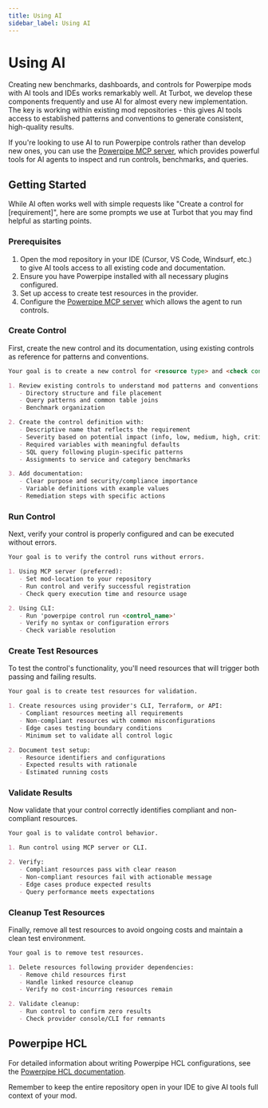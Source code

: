 ```yaml
---
title: Using AI
sidebar_label: Using AI
---
```


# Using AI

Creating new benchmarks, dashboards, and controls for Powerpipe mods with AI tools and IDEs works remarkably well. At Turbot, we develop these components frequently and use AI for almost every new implementation. The key is working within existing mod repositories - this gives AI tools access to established patterns and conventions to generate consistent, high-quality results.

If you're looking to use AI to run Powerpipe controls rather than develop new ones, you can use the [Powerpipe MCP server](../run/mcp), which provides powerful tools for AI agents to inspect and run controls, benchmarks, and queries.

## Getting Started

While AI often works well with simple requests like "Create a control for [requirement]", here are some prompts we use at Turbot that you may find helpful as starting points.

### Prerequisites

1. Open the mod repository in your IDE (Cursor, VS Code, Windsurf, etc.) to give AI tools access to all existing code and documentation.
2. Ensure you have Powerpipe installed with all necessary plugins configured.
3. Set up access to create test resources in the provider.
4. Configure the [Powerpipe MCP server](https://github.com/turbot/powerpipe-mcp) which allows the agent to run controls.

### Create Control

First, create the new control and its documentation, using existing controls as reference for patterns and conventions.

```md
Your goal is to create a new control for <resource type> and <check condition> with all necessary components.

1. Review existing controls to understand mod patterns and conventions:
   - Directory structure and file placement
   - Query patterns and common table joins
   - Benchmark organization

2. Create the control definition with:
   - Descriptive name that reflects the requirement
   - Severity based on potential impact (info, low, medium, high, critical)
   - Required variables with meaningful defaults
   - SQL query following plugin-specific patterns
   - Assignments to service and category benchmarks

3. Add documentation:
   - Clear purpose and security/compliance importance
   - Variable definitions with example values
   - Remediation steps with specific actions
```

### Run Control

Next, verify your control is properly configured and can be executed without errors.

```md
Your goal is to verify the control runs without errors.

1. Using MCP server (preferred):
   - Set mod-location to your repository
   - Run control and verify successful registration
   - Check query execution time and resource usage

2. Using CLI:
   - Run 'powerpipe control run <control_name>'
   - Verify no syntax or configuration errors
   - Check variable resolution
```

### Create Test Resources

To test the control's functionality, you'll need resources that will trigger both passing and failing results.

```md
Your goal is to create test resources for validation.

1. Create resources using provider's CLI, Terraform, or API:
   - Compliant resources meeting all requirements
   - Non-compliant resources with common misconfigurations
   - Edge cases testing boundary conditions
   - Minimum set to validate all control logic

2. Document test setup:
   - Resource identifiers and configurations
   - Expected results with rationale
   - Estimated running costs
```

### Validate Results

Now validate that your control correctly identifies compliant and non-compliant resources.

```md
Your goal is to validate control behavior.

1. Run control using MCP server or CLI.

2. Verify:
   - Compliant resources pass with clear reason
   - Non-compliant resources fail with actionable message
   - Edge cases produce expected results
   - Query performance meets expectations
```

### Cleanup Test Resources

Finally, remove all test resources to avoid ongoing costs and maintain a clean test environment.

```md
Your goal is to remove test resources.

1. Delete resources following provider dependencies:
   - Remove child resources first
   - Handle linked resource cleanup
   - Verify no cost-incurring resources remain

2. Validate cleanup:
   - Run control to confirm zero results
   - Check provider console/CLI for remnants
```

## Powerpipe HCL

For detailed information about writing Powerpipe HCL configurations, see the [Powerpipe HCL documentation](../develop/hcl).

Remember to keep the entire repository open in your IDE to give AI tools full context of your mod. 